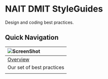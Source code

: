 NAIT DMIT StyleGuides
=====================

Design and coding best practices.

## Quick Navigation

| ![ScreenShot](https://raw.github.com/i-saumitra/Voice-controlled-MP3-Player/master/screenshot.jpg) |
| :------------------------------------------------------------------------------------------------- |
| [Overview](https://github.com/nait-dmit/styleguides/tree/master/css)                               |
| Our set of best practices                                                                          |
|                                                                                                    |

